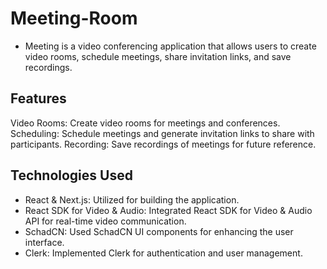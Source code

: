 # Meeting-Room

- Meeting is a video conferencing application that allows users to create video rooms, schedule meetings, share invitation links, and save recordings.

## Features

Video Rooms: Create video rooms for meetings and conferences.
Scheduling: Schedule meetings and generate invitation links to share with participants.
Recording: Save recordings of meetings for future reference.

## Technologies Used

- React & Next.js: Utilized for building the application.
- React SDK for Video & Audio: Integrated React SDK for Video & Audio API for real-time video communication.
- SchadCN: Used SchadCN UI components for enhancing the user interface.
- Clerk: Implemented Clerk for authentication and user management.
